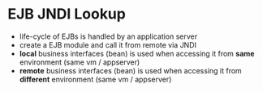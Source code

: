 # EJB JNDI Lookup
* life-cycle of EJBs is handled by an application server
* create a EJB module and call it from remote via JNDI
* __local__ business interfaces (bean) is used when accessing it from __same__ environment (same vm / appserver)
* __remote__ business interfaces (bean) is used when accessing it from __different__ environment (same vm / appserver)
